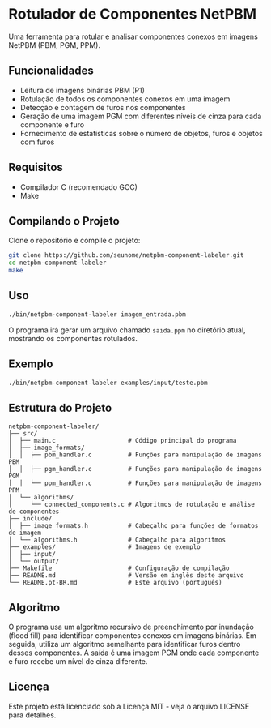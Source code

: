 # Rotulador de Componentes NetPBM

Uma ferramenta para rotular e analisar componentes conexos em imagens NetPBM (PBM, PGM, PPM).

## Funcionalidades

- Leitura de imagens binárias PBM (P1)
- Rotulação de todos os componentes conexos em uma imagem
- Detecção e contagem de furos nos componentes
- Geração de uma imagem PGM com diferentes níveis de cinza para cada componente e furo
- Fornecimento de estatísticas sobre o número de objetos, furos e objetos com furos

## Requisitos

- Compilador C (recomendado GCC)
- Make

## Compilando o Projeto

Clone o repositório e compile o projeto:

```bash
git clone https://github.com/seunome/netpbm-component-labeler.git
cd netpbm-component-labeler
make
```

## Uso

```bash
./bin/netpbm-component-labeler imagem_entrada.pbm
```

O programa irá gerar um arquivo chamado `saida.ppm` no diretório atual, mostrando os componentes rotulados.

## Exemplo

```bash
./bin/netpbm-component-labeler examples/input/teste.pbm
```

## Estrutura do Projeto

```
netpbm-component-labeler/
├── src/
│  ├── main.c                    # Código principal do programa
│  ├── image_formats/
│  │  ├── pbm_handler.c          # Funções para manipulação de imagens PBM
│  │  ├── pgm_handler.c          # Funções para manipulação de imagens PGM
│  │  └── ppm_handler.c          # Funções para manipulação de imagens PPM
│  └── algorithms/
│     └── connected_components.c # Algoritmos de rotulação e análise de componentes
├── include/
│  ├── image_formats.h           # Cabeçalho para funções de formatos de imagem
│  └── algorithms.h              # Cabeçalho para algoritmos
├── examples/                    # Imagens de exemplo
│  ├── input/
│  └── output/
├── Makefile                     # Configuração de compilação
├── README.md                    # Versão em inglês deste arquivo
└── README.pt-BR.md              # Este arquivo (português)
```

## Algoritmo

O programa usa um algoritmo recursivo de preenchimento por inundação (flood fill) para identificar componentes conexos em imagens binárias. Em seguida, utiliza um algoritmo semelhante para identificar furos dentro desses componentes. A saída é uma imagem PGM onde cada componente e furo recebe um nível de cinza diferente.

## Licença

Este projeto está licenciado sob a Licença MIT - veja o arquivo LICENSE para detalhes.